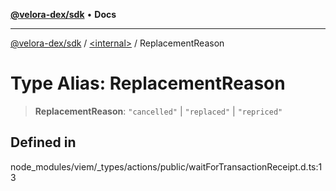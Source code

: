 [**@velora-dex/sdk**](../../README.md) • **Docs**

***

[@velora-dex/sdk](../../globals.md) / [\<internal\>](../README.md) / ReplacementReason

# Type Alias: ReplacementReason

> **ReplacementReason**: `"cancelled"` \| `"replaced"` \| `"repriced"`

## Defined in

node\_modules/viem/\_types/actions/public/waitForTransactionReceipt.d.ts:13
